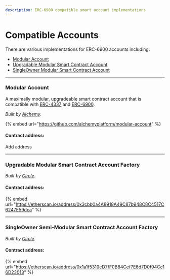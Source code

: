 ```yaml
---
description: ERC-6900 compatible smart account implementations
---
```


# Compatible Accounts

There are various implementations for ERC-6900 accounts including:

* [Modular Account](compatible-accounts.md#modular-account)
* [Upgradable Modular Smart Contract Account](compatible-accounts.md#upgradable-modular-smart-contract-account-factory)
* [SingleOwner Modular Smart Contract Account](compatible-accounts.md#singleowner-semi-modular-smart-contract-account-factory)

***

### Modular Account

A maximally modular, upgradeable smart contract account that is compatible with [ERC-4337](https://eips.ethereum.org/EIPS/eip-4337) and [ERC-6900](https://eips.ethereum.org/EIPS/eip-6900).

_Built by_ [_Alchemy_](https://www.alchemy.com)_._

{% embed url="https://github.com/alchemyplatform/modular-account" %}

#### Contract address:

Add address

***

### Upgradable Modular Smart Contract Account Factory

_Built by_ [_Circle_](https://www.circle.com)_._

#### Contract address:

{% embed url="https://etherscan.io/address/0x3cbb0a4A8918A49C87b948C8C4517C6247E59dca" %}

***

### SingleOwner Semi-Modular Smart Contract Account Factory

_Built by_ [_Circle_](https://www.circle.com)_._

#### Contract address:

{% embed url="https://etherscan.io/address/0x1a1f5310eD7fF0B84Cef7E6d7D0f94Cc16D23013" %}

